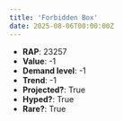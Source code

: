 ```yaml
---
title: 'Forbidden Box'
date: 2025-08-06T00:00:00Z
---
```

- **RAP**: 23257
- **Value**: -1
- **Demand level**: -1
- **Trend**: -1
- **Projected?**: True
- **Hyped?**: True
- **Rare?**: True
